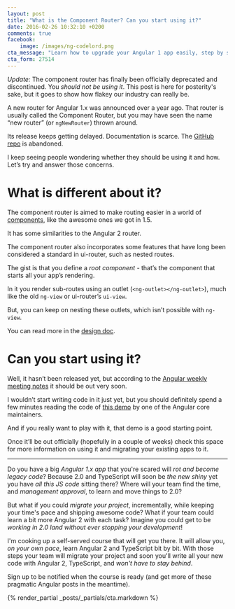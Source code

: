 ```yaml
---
layout: post
title: "What is the Component Router? Can you start using it?"
date: 2016-02-26 10:32:10 +0200
comments: true
facebook:
    image: /images/ng-codelord.png
cta_message: "Learn how to upgrade your Angular 1 app easily, step by step!"
cta_form: 27514
---
```


*Update:* The component router has finally been officially deprecated and discontinued.
You *should not be using it*.
This post is here for posterity's sake, but it goes to show how flakey our industry can really be.

A new router for Angular 1.x was announced over a year ago.
That router is usually called the Component Router, but you may have seen the name “new router” (or `ngNewRouter`) thrown around.

Its release keeps getting delayed.
Documentation is scarce.
The [GitHub repo](https://github.com/angular/router) is abandoned.

I keep seeing people wondering whether they should be using it and how.
Let’s try and answer those concerns.

# What is different about it?

The component router is aimed to make routing easier in a world of [components](http://www.codelord.net/2016/02/19/writing-pragmatic-angular-components/), like the awesome ones we got in 1.5.

It has some similarities to the Angular 2 router.

The component router also incorporates some features that have long been considered a standard in ui-router, such as nested routes.

The gist is that you define a *root component* - that’s the component that starts all your app’s rendering.

In it you render sub-routes using an outlet (`<ng-outlet></ng-outlet>`), much like the old `ng-view` or ui-router’s `ui-view`.

But, you can keep on nesting these outlets, which isn’t possible with `ng-view`.

You can read more in the [design doc](https://docs.google.com/document/d/1vl8_mA7rBSTVnPUMDiPpM37OPeM81SypKVvbBSuISgw/edit).

# Can you start using it?

Well, it hasn’t been released yet, but according to the [Angular weekly meeting notes](https://docs.google.com/document/d/150lerb1LmNLuau_a_EznPV1I1UHMTbEl61t4hZ7ZpS0/edit#heading=h.v9yw0ynxk8hq) it should be out very soon.

I wouldn’t start writing code in it just yet, but you should definitely spend a few minutes reading the code of [this demo](https://github.com/petebacondarwin/ng1-component-router-demo) by one of the Angular core maintainers.

And if you really want to play with it, that demo is a good starting point.

Once it’ll be out officially (hopefully in a couple of weeks) check this space for more information on using it and migrating your existing apps to it.

<hr>

Do you have a big *Angular 1.x app* that you're scared will *rot and become legacy code*? Because 2.0 and TypeScript will soon be *the new shiny* yet you have *all this JS code* sitting there? Where will your team find the time, and *management approval*, to learn and move things to 2.0?

But what if you could *migrate your project*, incrementally, while keeping your time's pace and shipping awesome code? What if your team could learn a bit more Angular 2 with each task? Imagine you could get to be *working in 2.0 land without ever stopping your development*!

I'm cooking up a self-served course that will get you there. It will allow you, *on your own pace*, learn Angular 2 and TypeScript bit by bit. With those steps your team will migrate your project and soon you'll write all your new code with Angular 2, TypeScript, and *won't have to stay behind*.

Sign up to be notified when the course is ready (and get more of these pragmatic Angular posts in the meantime).

{% render_partial _posts/_partials/cta.markdown %}
